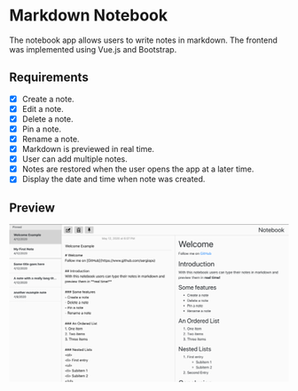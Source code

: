 # Markdown Notebook

The notebook app allows users to write notes in markdown. The frontend was implemented using Vue.js and Bootstrap. 

## Requirements
- [x] Create a note.
- [x] Edit a note.
- [x] Delete a note.
- [x] Pin a note.
- [x] Rename a note.
- [x] Markdown is previewed in real time.
- [x] User can add multiple notes.
- [x] Notes are restored when the user opens the app at a later time.
- [x] Display the date and time when note was created.

## Preview
<img src="./app-preview.png">
